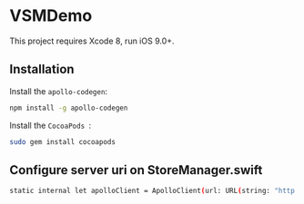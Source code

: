 # VSMDemo
This project requires Xcode 8, run iOS 9.0+. 

## Installation

Install the `apollo-codegen`:

```sh
npm install -g apollo-codegen
```

Install the `CocoaPods `:

```sh
sudo gem install cocoapods
```
## Configure server uri on StoreManager.swift
```sh
static internal let apolloClient = ApolloClient(url: URL(string: "http://192.168.2.107:4000/graphql")!)
```
